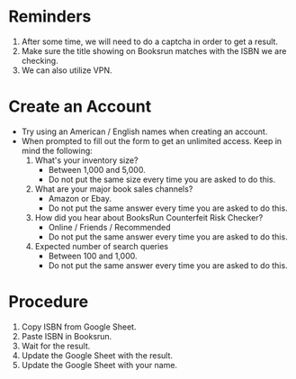 # Reminders
1. After some time, we will need to do a captcha in order to get a result.
2. Make sure the title showing on Booksrun matches with the ISBN we are checking.
3. We can also utilize VPN.

# Create an Account
- Try using an American / English names when creating an account.
-  When prompted to fill out the form to get an unlimited access. Keep in mind the following:
	1. What's your inventory size?
		- Between 1,000 and 5,000.
		- Do not put the same size every time you are asked to do this.
	2. What are your major book sales channels?
		- Amazon or Ebay.
		- Do not put the same answer every time you are asked to do this.
	3. How did you hear about BooksRun Counterfeit Risk Checker?
		- Online / Friends / Recommended
		- Do not put the same answer every time you are asked to do this.
	4. Expected number of search queries
		- Between 100 and 1,000.
		- Do not put the same answer every time you are asked to do this.

# Procedure
1. Copy ISBN from Google Sheet.
2. Paste ISBN in Booksrun.
3. Wait for the result.
4. Update the Google Sheet with the result.
5. Update the Google Sheet with your name.